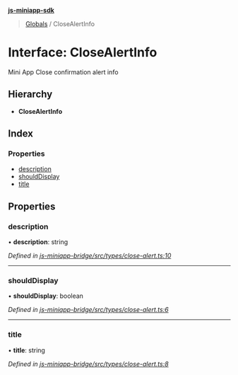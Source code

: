 **[js-miniapp-sdk](../README.md)**

> [Globals](../README.md) / CloseAlertInfo

# Interface: CloseAlertInfo

Mini App Close confirmation alert info

## Hierarchy

* **CloseAlertInfo**

## Index

### Properties

* [description](closealertinfo.md#description)
* [shouldDisplay](closealertinfo.md#shoulddisplay)
* [title](closealertinfo.md#title)

## Properties

### description

•  **description**: string

*Defined in [js-miniapp-bridge/src/types/close-alert.ts:10](https://github.com/rakutentech/js-miniapp/blob/df2c090/js-miniapp-bridge/src/types/close-alert.ts#L10)*

___

### shouldDisplay

•  **shouldDisplay**: boolean

*Defined in [js-miniapp-bridge/src/types/close-alert.ts:6](https://github.com/rakutentech/js-miniapp/blob/df2c090/js-miniapp-bridge/src/types/close-alert.ts#L6)*

___

### title

•  **title**: string

*Defined in [js-miniapp-bridge/src/types/close-alert.ts:8](https://github.com/rakutentech/js-miniapp/blob/df2c090/js-miniapp-bridge/src/types/close-alert.ts#L8)*

